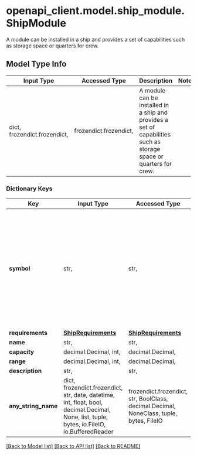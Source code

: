 # openapi_client.model.ship_module.ShipModule

A module can be installed in a ship and provides a set of capabilities such as storage space or quarters for crew.

## Model Type Info
Input Type | Accessed Type | Description | Notes
------------ | ------------- | ------------- | -------------
dict, frozendict.frozendict,  | frozendict.frozendict,  | A module can be installed in a ship and provides a set of capabilities such as storage space or quarters for crew. | 

### Dictionary Keys
Key | Input Type | Accessed Type | Description | Notes
------------ | ------------- | ------------- | ------------- | -------------
**symbol** | str,  | str,  |  | must be one of ["MODULE_MINERAL_PROCESSOR_I", "MODULE_CARGO_HOLD_I", "MODULE_CREW_QUARTERS_I", "MODULE_ENVOY_QUARTERS_I", "MODULE_PASSENGER_CABIN_I", "MODULE_MICRO_REFINERY_I", "MODULE_SCIENCE_LAB_I", "MODULE_JUMP_DRIVE_I", "MODULE_JUMP_DRIVE_II", "MODULE_JUMP_DRIVE_III", "MODULE_WARP_DRIVE_I", "MODULE_WARP_DRIVE_II", "MODULE_WARP_DRIVE_III", "MODULE_SHIELD_GENERATOR_I", "MODULE_SHIELD_GENERATOR_II", ] 
**requirements** | [**ShipRequirements**](ShipRequirements.md) | [**ShipRequirements**](ShipRequirements.md) |  | 
**name** | str,  | str,  |  | 
**capacity** | decimal.Decimal, int,  | decimal.Decimal,  |  | [optional] 
**range** | decimal.Decimal, int,  | decimal.Decimal,  |  | [optional] 
**description** | str,  | str,  |  | [optional] 
**any_string_name** | dict, frozendict.frozendict, str, date, datetime, int, float, bool, decimal.Decimal, None, list, tuple, bytes, io.FileIO, io.BufferedReader | frozendict.frozendict, str, BoolClass, decimal.Decimal, NoneClass, tuple, bytes, FileIO | any string name can be used but the value must be the correct type | [optional]

[[Back to Model list]](../../README.md#documentation-for-models) [[Back to API list]](../../README.md#documentation-for-api-endpoints) [[Back to README]](../../README.md)

